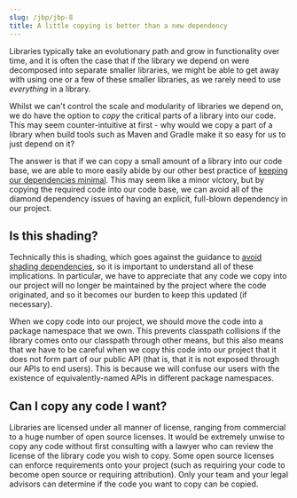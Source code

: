 ```yaml
---
slug: /jbp/jbp-8
title: A little copying is better than a new dependency
---
```


Libraries typically take an evolutionary path and grow in functionality over time, and it is often the case that if the library we depend on were decomposed into separate smaller libraries, we might be able to get away with using one or a few of these smaller libraries, as we rarely need to use *everything* in a library. 

Whilst we can't control the scale and modularity of libraries we depend on, we do have the option to *copy* the critical parts of a library into our code. This may seem counter-intuitive at first - why would we copy a part of a library when build tools such as Maven and Gradle make it so easy for us to just depend on it?

The answer is that if we can copy a small amount of a library into our code base, we are able to more easily abide by our other best practice of [keeping our dependencies minimal](/JBP-2). This may seem like a minor victory, but by copying the required code into our code base, we can avoid all of the diamond dependency issues of having an explicit, full-blown dependency in our project.

## Is this shading?

Technically this is shading, which goes against the guidance to [avoid shading dependencies](/JLBP-10), so it is important to understand all of these implications. In particular, we have to appreciate that any code we copy into our project will no longer be maintained by the project where the code originated, and so it becomes our burden to keep this updated (if necessary).

When we copy code into our project, we should move the code into a package namespace that we own. This prevents classpath collisions if the library comes onto our classpath through other means, but this also means that we have to be careful when we copy this code into our project that it does not form part of our public API (that is, that it is not exposed through our APIs to end users). This is because we will confuse our users with the existence of equivalently-named APIs in different package namespaces.

## Can I copy any code I want?

Libraries are licensed under all manner of license, ranging from commercial to a huge number of open source licenses. It would be extremely unwise to copy any code without first consulting with a lawyer who can review the license of the library code you wish to copy. Some open source licenses can enforce requirements onto your project (such as requiring your code to become open source or requiring attribution). Only your team and your legal advisors can determine if the code you want to copy can be copied.
